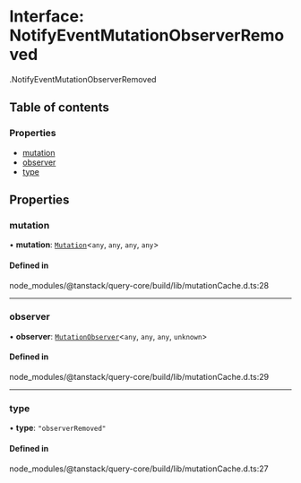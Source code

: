 # Interface: NotifyEventMutationObserverRemoved

[<internal>](../wiki/%3Cinternal%3E).NotifyEventMutationObserverRemoved

## Table of contents

### Properties

- [mutation](../wiki/%3Cinternal%3E.NotifyEventMutationObserverRemoved#mutation)
- [observer](../wiki/%3Cinternal%3E.NotifyEventMutationObserverRemoved#observer)
- [type](../wiki/%3Cinternal%3E.NotifyEventMutationObserverRemoved#type)

## Properties

### mutation

• **mutation**: [`Mutation`](../wiki/%3Cinternal%3E.Mutation)<`any`, `any`, `any`, `any`\>

#### Defined in

node_modules/@tanstack/query-core/build/lib/mutationCache.d.ts:28

___

### observer

• **observer**: [`MutationObserver`](../wiki/%3Cinternal%3E.MutationObserver)<`any`, `any`, `any`, `unknown`\>

#### Defined in

node_modules/@tanstack/query-core/build/lib/mutationCache.d.ts:29

___

### type

• **type**: ``"observerRemoved"``

#### Defined in

node_modules/@tanstack/query-core/build/lib/mutationCache.d.ts:27
